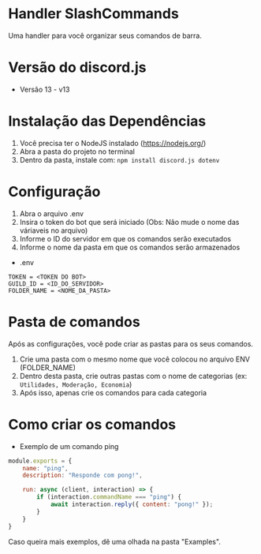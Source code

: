 # Handler SlashCommands

Uma handler para você organizar seus comandos de barra.

# Versão do discord.js
 
* Versão 13 - v13

# Instalação das Dependências
 
1. Você precisa ter o NodeJS instalado (https://nodejs.org/)
2. Abra a pasta do projeto no terminal 
3. Dentro da pasta, instale com: `npm install discord.js dotenv`

# Configuração

1. Abra o arquivo .env
2. Insira o token do bot que será iniciado (Obs: Não mude o nome das váriaveis no arquivo)
3. Informe o ID do servidor em que os comandos serão executados
4. Informe o nome da pasta em que os comandos serão armazenados

* .env

```env
TOKEN = <TOKEN DO BOT>
GUILD_ID = <ID_DO_SERVIDOR>
FOLDER_NAME = <NOME_DA_PASTA>
```

# Pasta de comandos

Após as configurações, você pode criar as pastas para os seus comandos. 

1. Crie uma pasta com o mesmo nome que você colocou no arquivo ENV (FOLDER_NAME)
2. Dentro desta pasta, crie outras pastas com o nome de categorias (ex: `Utilidades, Moderação, Economia`)
3. Após isso, apenas crie os comandos para cada categoria

# Como criar os comandos

* Exemplo de um comando ping

```js
module.exports = {
    name: "ping",
    description: "Responde com pong!",

    run: async (client, interaction) => {
        if (interaction.commandName === "ping") {
            await interaction.reply({ content: "pong!" });
        } 
    }
}
```

Caso queira mais exemplos, dê uma olhada na pasta "Examples".
